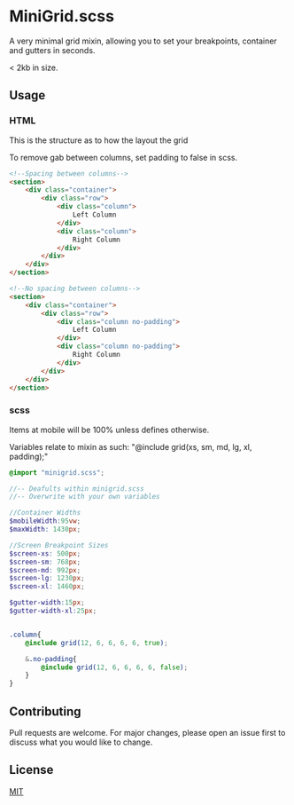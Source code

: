 # MiniGrid.scss

A very minimal grid mixin, allowing you to set your breakpoints, container and gutters in seconds.

< 2kb in size.

## Usage

### HTML
This is the structure as to how the layout the grid

To remove gab between columns, set padding to false in scss.
```html
<!--Spacing between columns-->
<section>
    <div class="container">
        <div class="row">
            <div class="column">
                Left Column
            </div>
            <div class="column">
                Right Column
            </div>
        </div>
    </div>
</section>

<!--No spacing between columns-->
<section>
    <div class="container">
        <div class="row">
            <div class="column no-padding">
                Left Column
            </div>
            <div class="column no-padding">
                Right Column
            </div>
        </div>
    </div>
</section>
```

### scss
Items at mobile will be 100% unless defines otherwise.

Variables relate to mixin as such:
"@include grid(xs, sm, md, lg, xl, padding);"
```scss
@import "minigrid.scss";

//-- Deafults within minigrid.scss
//-- Overwrite with your own variables

//Container Widths
$mobileWidth:95vw;
$maxWidth: 1430px;

//Screen Breakpoint Sizes
$screen-xs: 500px;
$screen-sm: 768px;
$screen-md: 992px;
$screen-lg: 1230px;
$screen-xl: 1460px;

$gutter-width:15px;
$gutter-width-xl:25px;


.column{
    @include grid(12, 6, 6, 6, 6, true);

    &.no-padding{
        @include grid(12, 6, 6, 6, 6, false);
    }
}

```

## Contributing
Pull requests are welcome. For major changes, please open an issue first to discuss what you would like to change.

## License
[MIT](https://choosealicense.com/licenses/mit/)